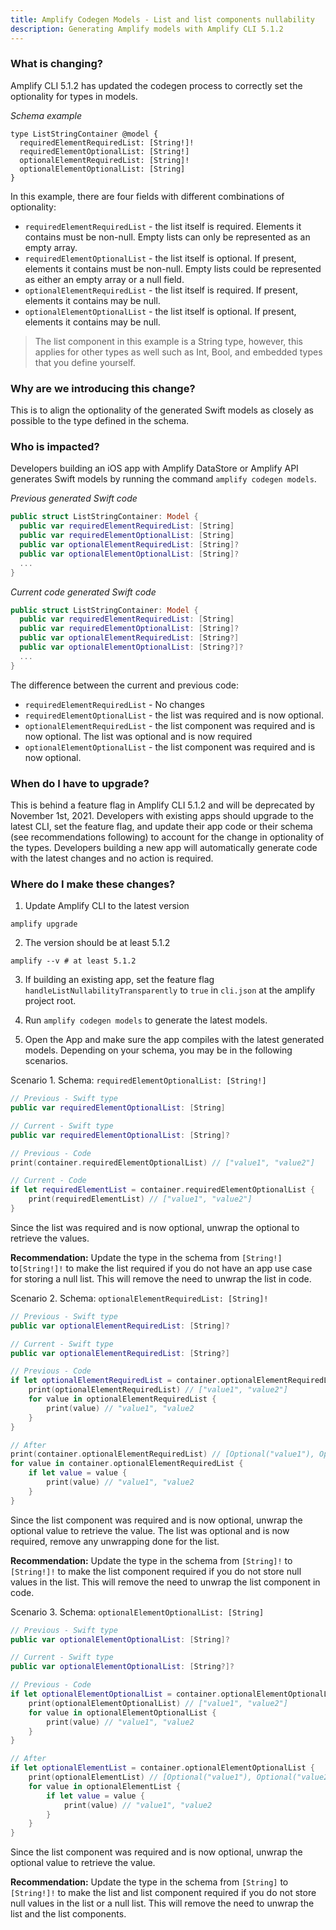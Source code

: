 ```yaml
---
title: Amplify Codegen Models - List and list components nullability
description: Generating Amplify models with Amplify CLI 5.1.2
---
```


### **What is changing?** 

Amplify CLI 5.1.2 has updated the codegen process to correctly set the optionality for types in models.

_Schema example_

```
type ListStringContainer @model {
  requiredElementRequiredList: [String!]!
  requiredElementOptionalList: [String!]
  optionalElementRequiredList: [String]!
  optionalElementOptionalList: [String]
}
```

In this example, there are four fields with different combinations of optionality:
- `requiredElementRequiredList` - the list itself is required. Elements it contains must be non-null. Empty lists can only be represented as an empty array.
- `requiredElementOptionalList` - the list itself is optional. If present, elements it contains must be non-null. Empty lists could be represented as either an empty array or a null field.
- `optionalElementRequiredList` - the list itself is required. If present, elements it contains may be null.
- `optionalElementOptionalList` - the list itself is optional. If present, elements it contains may be null.

> The list component in this example is a String type, however, this applies for other types as well such as Int, Bool, and embedded types that you define yourself.

### **Why are we introducing this change?** 

This is to align the optionality of the generated Swift models as closely as possible to the type defined in the schema.

### **Who is impacted?** 

<amplify-block-switcher>

<amplify-block name="iOS">

Developers building an iOS app with Amplify DataStore or Amplify API generates Swift models by running the command `amplify codegen models`. 

 _Previous generated Swift code_

```swift
public struct ListStringContainer: Model {
  public var requiredElementRequiredList: [String]
  public var requiredElementOptionalList: [String]
  public var optionalElementRequiredList: [String]?
  public var optionalElementOptionalList: [String]?
  ...
}
```

_Current code generated Swift code_

```swift
public struct ListStringContainer: Model {
  public var requiredElementRequiredList: [String]
  public var requiredElementOptionalList: [String]?
  public var optionalElementRequiredList: [String?]
  public var optionalElementOptionalList: [String?]?
  ...
}
```

The difference between the current and previous code:

- `requiredElementRequiredList` - No changes
- `requiredElementOptionalList` - the list was required and is now optional.
- `optionalElementRequiredList` - the list component was required and is now optional. The list was optional and is now required
- `optionalElementOptionalList` - the list component was required and is now optional. 

</amplify-block>

</amplify-block-switcher>


### **When do I have to upgrade?**

This is behind a feature flag in Amplify CLI 5.1.2 and will be deprecated by November 1st, 2021. Developers with existing apps should upgrade to the latest CLI, set the feature flag, and update their app code or their schema (see recommendations following) to account for the change in optionality of the types. Developers building a new app will automatically generate code with the latest changes and no action is required.

### **Where do I make these changes?**

1. Update Amplify CLI to the latest version

```
amplify upgrade
```

2. The version should be at least 5.1.2

```
amplify --v # at least 5.1.2
```

3. If building an existing app, set the feature flag `handleListNullabilityTransparently` to `true` in `cli.json` at the amplify project root.

4. Run `amplify codegen models` to generate the latest models.

5. Open the App and make sure the app compiles with the latest generated models. Depending on your schema, you may be in the following scenarios.

<amplify-block-switcher>

<amplify-block name="iOS">

Scenario 1. Schema: `requiredElementOptionalList: [String!]`

```swift
// Previous - Swift type
public var requiredElementOptionalList: [String]

// Current - Swift type
public var requiredElementOptionalList: [String]?

// Previous - Code 
print(container.requiredElementOptionalList) // ["value1", "value2"]

// Current - Code
if let requiredElementList = container.requiredElementOptionalList { 
    print(requiredElementList) // ["value1", "value2"]
}
```

Since the list was required and is now optional, unwrap the optional to retrieve the values.

**Recommendation:** Update the type in the schema from `[String!]` to`[String!]!` to make the list required if you do not have an app use case for storing a null list. This will remove the need to unwrap the list in code.

 Scenario 2. Schema: `optionalElementRequiredList: [String]!`

```swift
// Previous - Swift type
public var optionalElementRequiredList: [String]?

// Current - Swift type
public var optionalElementRequiredList: [String?]

// Previous - Code
if let optionalElementRequiredList = container.optionalElementRequiredList { 
    print(optionalElementRequiredList) // ["value1", "value2"]
    for value in optionalElementRequiredList {
        print(value) // "value1", "value2
    }
}

// After
print(container.optionalElementRequiredList) // [Optional("value1"), Optional("value2")]
for value in container.optionalElementRequiredList {
    if let value = value {
        print(value) // "value1", "value2
    }
}
```

Since the list component was required and is now optional, unwrap the optional value to retrieve the value. The list was optional and is now required, remove any unwrapping done for the list.

**Recommendation:** Update the type in the schema from `[String]!` to `[String!]!` to make the list component required if you do not store null values in the list. This will remove the need to unwrap the list component in code.

Scenario 3. Schema: `optionalElementOptionalList: [String]`

```swift
// Previous - Swift type
public var optionalElementOptionalList: [String]?

// Current - Swift type
public var optionalElementOptionalList: [String?]?

// Previous - Code
if let optionalElementOptionalList = container.optionalElementOptionalList { 
    print(optionalElementOptionalList) // ["value1", "value2"]
    for value in optionalElementOptionalList {
        print(value) // "value1", "value2
    }
}

// After
if let optionalElementList = container.optionalElementOptionalList { 
    print(optionalElementList) // [Optional("value1"), Optional("value2")]
    for value in optionalElementList {
        if let value = value {
            print(value) // "value1", "value2
        }
    }
}
```

Since the list component was required and is now optional, unwrap the optional value to retrieve the value.

**Recommendation:** Update the type in the schema from `[String]` to `[String!]!` to make the list and list component required if you do not store null values in the list or a null list. This will remove the need to unwrap the list and the list components.


</amplify-block>

</amplify-block-switcher>
